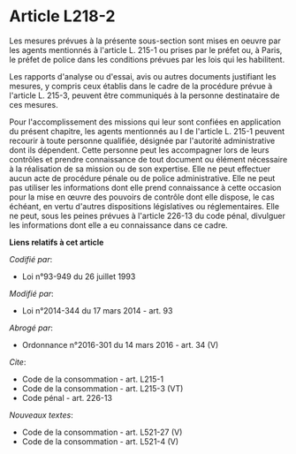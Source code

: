 # Article L218-2

Les mesures prévues à la présente sous-section sont mises en oeuvre par les agents mentionnés à l'article L. 215-1 ou prises
par le préfet ou, à Paris, le préfet de police dans les conditions prévues par les lois qui les habilitent. 

Les rapports d'analyse ou d'essai, avis ou autres documents justifiant les mesures, y compris ceux établis dans le cadre de
la procédure prévue à l'article L. 215-3, peuvent être communiqués à la personne destinataire de ces mesures. 

Pour l'accomplissement des missions qui leur sont confiées en application du présent chapitre, les agents mentionnés au I de
l'article L. 215-1 peuvent recourir à toute personne qualifiée, désignée par l'autorité administrative dont ils dépendent.
Cette personne peut les accompagner lors de leurs contrôles et prendre connaissance de tout document ou élément nécessaire à
la réalisation de sa mission ou de son expertise. Elle ne peut effectuer aucun acte de procédure pénale ou de police
administrative. Elle ne peut pas utiliser les informations dont elle prend connaissance à cette occasion pour la mise en
œuvre des pouvoirs de contrôle dont elle dispose, le cas échéant, en vertu d'autres dispositions législatives ou
réglementaires. Elle ne peut, sous les peines prévues à l'article 226-13 du code pénal, divulguer les informations dont elle
a eu connaissance dans ce cadre.

**Liens relatifs à cet article**

_Codifié par_:

  - Loi n°93-949 du 26 juillet 1993

_Modifié par_:

  - Loi n°2014-344 du 17 mars 2014 - art. 93

_Abrogé par_:

  - Ordonnance n°2016-301 du 14 mars 2016 - art. 34 (V)

_Cite_:

  - Code de la consommation - art. L215-1
  - Code de la consommation - art. L215-3 (VT)
  - Code pénal - art. 226-13

_Nouveaux textes_:

  - Code de la consommation - art. L521-27 (V)
  - Code de la consommation - art. L521-4 (V)
